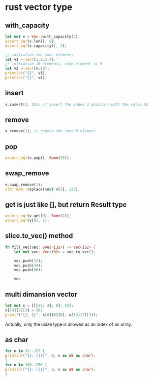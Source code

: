 # rust vector type

## with_capacity

``` rust
let mut v = Vec::with_capacity(2);
assert_eq!(v.len(), 0);
assert_eq!(v.capacity(), 2);

// initialize the four elements
let v1 = vec![1,2,3,4];
// initialize 10 elements, each element is 0
let v2 = vec![0;10];
println!("{}", v1);
println!("{}", v2);
```

## insert

``` rust
v.insert(3, 35); // insert the index 3 position with the value 35
```

## remove

``` rust
v.remove(1); // remove the second element
```

## pop

``` rust
assert_eq!(v.pop(), Some(35));
```

## swap_remove

``` rust
v.swap_remove(1);
std::mem::replace(&mut v[2], 123);
```

## get is just like [], but return Result type

``` rust
assert_eq!(v.get(0), Some(1));
assert_eq!(v[0], 1);
```

## slice.to_vec() method

``` rust
fn fill_vec(vec: &Vec<i32>) -> Vec<i32> {
    let mut vec: Vec<i32> = vec.to_vec();

    vec.push(22);
    vec.push(44);
    vec.push(66);

    vec

```

## multi dimansion vector

``` rust
let mut x = [[[23; 4]; 8]; 15];
x[14][7][3] = 56;
print!("{}, {}", x[0][0][0], x[14][7][3]);
```
Actually, only the usize type is allowed as an index of an array.

## as char

``` rust
for n in 32..127 {
println!("{}: [{}]", n, n as u8 as char);
}
for n in 160..256 {
println!("{}: [{}]", n, n as u8 as char);
}
```
